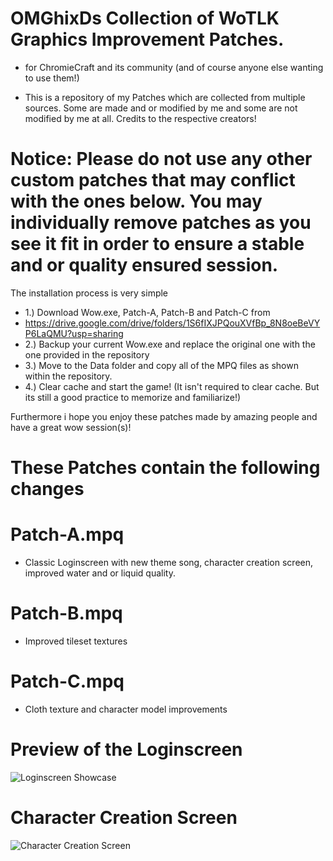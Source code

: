# OMGhixDs Collection of WoTLK Graphics Improvement Patches.
- for ChromieCraft and its community (and of course anyone else wanting to use them!)

- This is a repository of my Patches which are collected from multiple sources. Some are made and or modified by me and some are not modified by me at all. Credits to the respective creators!

# Notice: Please do not use any other custom patches that may conflict with the ones below. You may individually remove patches as you see it fit in order to ensure a stable and or quality ensured session.

The installation process is very simple

- 1.) Download Wow.exe, Patch-A, Patch-B and Patch-C from 
- https://drive.google.com/drive/folders/1S6fIXJPQouXVfBp_8N8oeBeVYP6LaQMU?usp=sharing
- 2.) Backup your current Wow.exe and replace the original one with the one provided in the repository
- 3.) Move to the Data folder and copy all of the MPQ files as shown within the repository.
- 4.) Clear cache and start the game! (It isn't required to clear cache. But its still a good practice to memorize and familiarize!)

Furthermore i hope you enjoy these patches made by amazing people and have a great wow session(s)!


# These Patches contain the following changes

# Patch-A.mpq
* Classic Loginscreen with new theme song, character creation screen, improved water and or liquid quality.

# Patch-B.mpq
* Improved tileset textures

# Patch-C.mpq
* Cloth texture and character model improvements


# Preview of the Loginscreen

![Loginscreen Showcase](https://cdn.discordapp.com/attachments/857736079872360500/861273987739942912/unknown.png)

# Character Creation Screen

![Character Creation Screen](https://cdn.discordapp.com/attachments/857736079872360500/861274379098914846/unknown.png)
